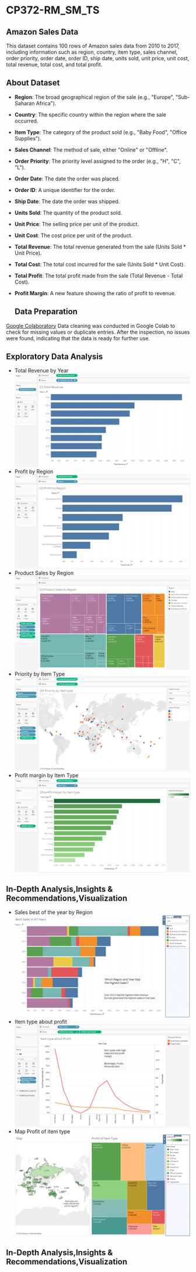 # CP372-RM_SM_TS

## Amazon Sales Data
This dataset contains 100 rows of Amazon sales data from 2010 to 2017, including information such as region, country, item type, sales channel, order priority, order date, order ID, ship date, units sold, unit price, unit cost, total revenue, total cost, and total profit.


## About Dataset
- **Region**: The broad geographical region of the sale (e.g., "Europe", "Sub-Saharan Africa").
- **Country**: The specific country within the region where the sale occurred.
- **Item Type**: The category of the product sold (e.g., "Baby Food", "Office Supplies").
- **Sales Channel**: The method of sale, either "Online" or "Offline".
- **Order Priority**: The priority level assigned to the order (e.g., "H", "C", "L").
- **Order Date**: The date the order was placed.
- **Order ID**: A unique identifier for the order.
- **Ship Date**: The date the order was shipped.
- **Units Sold**: The quantity of the product sold.
- **Unit Price**: The selling price per unit of the product.
- **Unit Cost**: The cost price per unit of the product.
- **Total Revenue**: The total revenue generated from the sale (Units Sold * Unit Price).
- **Total Cost**: The total cost incurred for the sale (Units Sold * Unit Cost).
- **Total Profit**: The total profit made from the sale (Total Revenue - Total Cost).
- **Profit Margin**: A new feature showing the ratio of profit to revenue.
  
  ## Data Preparation
[Google Colaboratory](https://colab.research.google.com/drive/17uaQqiXCXsSVC84Y_GjDLplYLZGX33tu#scrollTo=ZOIEzSzvfRo8)
Data cleaning was conducted in Google Colab to check for missing values or duplicate entries. After the inspection, no issues were found, indicating that the data is ready for further use.

## Exploratory Data Analysis
- Total Revenue by Year
![Total Revenue by Year](images/Total_Revenue.png)
- Profit by Region
![Profit by Region](images/Profit_by_Region.png)
- Product Sales by Region
![Product Sales by Region](images/Product_Sales_by_Region.png)
- Priority by Item Type
![Priority by Item Type](images/Priority_by_item_type.png)
- Profit margin by Item Type
![Profit margin by Item Type](images/Profit_margin_by_item_type.png)


 ## In-Depth Analysis,Insights & Recommendations,Visualization
- Sales best of the year by Region
![Profit by Region](images/Best_Sales_of_year_by_region.png)
- Item type about profit
![Item type about profit](images/Item_type_about_profit.png)
- Map Profit of item type
![Priority by Item Type](images/map_profit_of_item_type.png)

 ## In-Depth Analysis,Insights & Recommendations,Visualization


